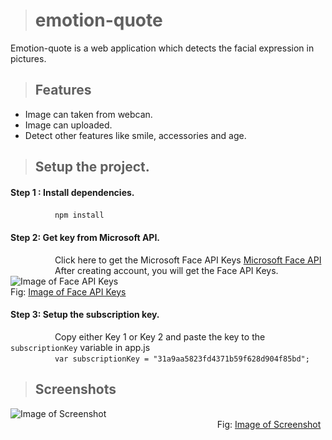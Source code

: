> # emotion-quote

Emotion-quote is a web application which detects the facial expression in pictures.

> ## Features
* Image can taken from webcan.
* Image can uploaded.
* Detect other features like smile, accessories and age.

> ## Setup the project.  
#### Step 1 : Install dependencies.
&nbsp; &nbsp; &nbsp; &nbsp; &nbsp; &nbsp; &nbsp; &nbsp; &nbsp; ```npm install ```  

#### Step 2: Get key from Microsoft API.
&nbsp; &nbsp; &nbsp; &nbsp; &nbsp; &nbsp; &nbsp; &nbsp; &nbsp; Click here to get the Microsoft Face API Keys [Microsoft Face API](https://azure.microsoft.com/en-us/try/cognitive-services/?api=face-api)  
&nbsp; &nbsp; &nbsp; &nbsp; &nbsp; &nbsp; &nbsp; &nbsp; &nbsp; After creating account, you will get the Face API Keys.
![Image of Face API Keys](https://i.imgur.com/fHjAMxz.png)
&nbsp; &nbsp; &nbsp; &nbsp; &nbsp; &nbsp; &nbsp; &nbsp; &nbsp; &nbsp; &nbsp; &nbsp; &nbsp; &nbsp; &nbsp; &nbsp; &nbsp; &nbsp; &nbsp; &nbsp; &nbsp; &nbsp; &nbsp; &nbsp; &nbsp; &nbsp; &nbsp; &nbsp; &nbsp; &nbsp; &nbsp; &nbsp; &nbsp; &nbsp; &nbsp; &nbsp; &nbsp; &nbsp; &nbsp; &nbsp; &nbsp; &nbsp;  Fig: [Image of Face API Keys](https://imgur.com/a/p3QGq3L)

#### Step 3: Setup the subscription key.
&nbsp; &nbsp; &nbsp; &nbsp; &nbsp; &nbsp; &nbsp; &nbsp; &nbsp; Copy either Key 1 or Key 2 and paste the key to the ```subscriptionKey``` variable in app.js  
&nbsp; &nbsp; &nbsp; &nbsp; &nbsp; &nbsp; &nbsp; &nbsp; &nbsp; ```var subscriptionKey = "31a9aa5823fd4371b59f628d904f85bd";```

> ## Screenshots
![Image of Screenshot](https://i.imgur.com/wTF4oHC.png)  
&nbsp; &nbsp; &nbsp; &nbsp; &nbsp; &nbsp; &nbsp; &nbsp; &nbsp; &nbsp; &nbsp; &nbsp; &nbsp; &nbsp; &nbsp; &nbsp; &nbsp; &nbsp; &nbsp; &nbsp; &nbsp; &nbsp; &nbsp; &nbsp; &nbsp; &nbsp; &nbsp; &nbsp; &nbsp; &nbsp; &nbsp; &nbsp; &nbsp; &nbsp; &nbsp; &nbsp; &nbsp; &nbsp; &nbsp; &nbsp; &nbsp; &nbsp; Fig: [Image of Screenshot](https://imgur.com/a/EebYuLs)


